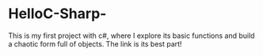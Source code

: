 # HelloC-Sharp-
This is my first project with c#, where I explore its basic functions and build a chaotic form full of objects. The link is its best part!
